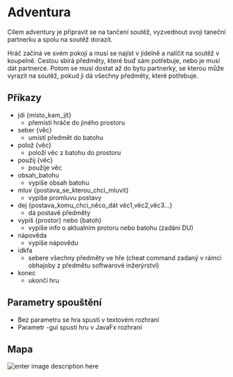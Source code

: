 # Adventura

Cílem adventury je připravit se na tančení soutěž, vyzvednout svoji taneční partnerku a spolu na soutěž dorazit.

Hráč začíná ve svém pokoji a musí se najíst v jídelně a nalíčit na soutěž v koupelně. Cestou sbírá předměty, které buď sám potřebuje, nebo je musí dát partnerce. Potom se musí dostat až do bytu partnerky, se kterou může vyrazit na soutěž, pokud ji dá všechny předměty, které potřebuje.
## Příkazy

 - jdi {místo_kam_jít}
	 - přemístí hráče do jiného prostoru
 - seber {věc}
	 - umístí předmět do batohu 
 - polož {věc}
	 - položí věc z batohu do prostoru
 - použij {věc}
	 - použije věc
 - obsah_batohu
	 - vypíše obsah batohu
 - mluv {postava_se_kterou_chci_mluvit}
	 - vypíše promluvu postavy
 - dej {postava_komu_chci_něco_dát  věc1,věc2,věc3...}
	 - dá postavě předměty
 - vypiš {prostor} nebo {batoh}
	 - vypíše info o aktualním protoru nebo batohu (zadání DU)
  - nápověda
	 - vypíše nápovědu
- idkfa
	 - sebere všechny předměty ve hře (cheat command zadaný v rámci obhajoby z předmětu softwarové inžerýrství)
 - konec
	 - ukončí hru
    
    
## Parametry spouštění
- Bez parametru se hra spustí v textovém rozhraní
- Parametr -gui spustí hru v JavaFx rozhraní

## Mapa
![enter image description here](https://cdn.discordapp.com/attachments/821112771763765248/1168526071394742312/image.png?ex=655215b5&is=653fa0b5&hm=68a81499b2106c06c8ff7bafcf3af6f98515d5c670833ae1bacdb1a52a9ce349&)
